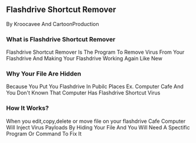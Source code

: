 ## Flashdrive Shortcut Remover
  By Kroocavee And CartoonProduction

### What is Flashdrive Shortcut Remover
  Flashdrive Shortcut Remover Is The Program To Remove Virus From Your Flashdrive And Making Your Flashdrive Working Again Like New
  
### Why Your File Are Hidden
  Because You Put You Flashdrive In Pubilc Places Ex. Computer Cafe And You Don't Known That Computer Has Flashdrive Shortcut Virus
  
### How It Works?
   When you edit,copy,delete or move file on your flashdrive Cafe Computer Will Inject Virus Payloads By Hiding Your File And You Will Need A Spectific Program Or Command To Fix It
